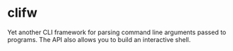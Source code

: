 # clifw
Yet another CLI framework for parsing command line arguments passed to programs. The API also allows you to build an interactive shell.
